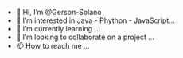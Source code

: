 - 👋 Hi, I’m @Gerson-Solano
- 👀 I’m interested in Java - Phython - JavaScript...
- 🌱 I’m currently learning ...
- 🦾 I’m looking to collaborate on a project ...
- 📫 How to reach me ...

<!---
Gerson-Solano/Gerson-Solano is a ✨ special ✨ repository because its `README.md` (this file) appears on your GitHub profile.
You can click the Preview link to take a look at your changes.
--->
